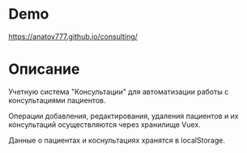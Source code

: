 # Demo
https://anatov777.github.io/consulting/
# Описание
Учетную система "Консультации" для автоматизации работы с консультациями пациентов.

Операции добавления, редактирования, удаления пациентов и их консультаций осуществляются через хранилище Vuex.

Данные о пациентах и коснультациях хранятся в localStorage.
